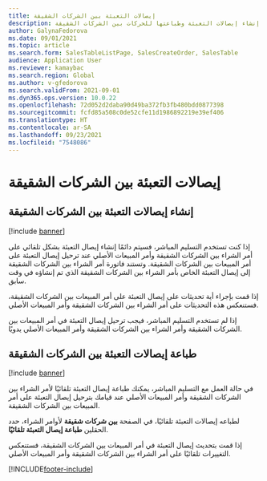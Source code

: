 ```yaml
---
title: إيصالات التعبئة بين الشركات الشقيقة
description: يوضح هذا الموضوع كيفية إنشاء إيصالات التعبئة وطباعتها للحركات بين الشركات الشقيقة
author: GalynaFedorova
ms.date: 09/01/2021
ms.topic: article
ms.search.form: SalesTableListPage, SalesCreateOrder, SalesTable
audience: Application User
ms.reviewer: kamaybac
ms.search.region: Global
ms.author: v-gfedorova
ms.search.validFrom: 2021-09-01
ms.dyn365.ops.version: 10.0.22
ms.openlocfilehash: 72d052d2daba90d49ba372fb3fb480bdd0877398
ms.sourcegitcommit: fcfd85a508c0de52cfe11d1986892219e39ef406
ms.translationtype: HT
ms.contentlocale: ar-SA
ms.lasthandoff: 09/23/2021
ms.locfileid: "7548086"
---
```

# <a name="intercompany-packing-slips"></a>إيصالات التعبئة بين الشركات الشقيقة

## <a name="generate-intercompany-packing-slips"></a>إنشاء إيصالات التعبئة بين الشركات الشقيقة

[!include [banner](../../includes/banner.md)]

إذا كنت تستخدم التسليم المباشر، فسيتم دائمًا إنشاء إيصال التعبئة بشكل تلقائي على أمر الشراء بين الشركات الشقيقة وأمر المبيعات الأصلي عند ترحيل إيصال التعبئة على أمر المبيعات بين الشركات الشقيقة. وتستند فاتورة أمر الشراء بين الشركات الشقيقة إلى إيصال التعبئة الخاص بأمر الشراء بين الشركات الشقيقة الذي تم إنشاؤه في وقت سابق.

إذا قمت بإجراء أية تحديثات على إيصال التعبئة على أمر المبيعات بين الشركات الشقيقة، فستنعكس هذه التحديثات على أمر الشراء بين الشركات الشقيقة وأمر المبيعات الأصلي.

إذا لم تستخدم التسليم المباشر، فيجب ترحيل إيصال التعبئة في أمر المبيعات بين الشركات الشقيقة وأمر الشراء بين الشركات الشقيقة وأمر المبيعات الأصلي يدويًا.

## <a name="print-intercompany-packing-slips"></a>طباعة إيصالات التعبئة بين الشركات الشقيقة

[!include [banner](../../includes/banner.md)]

في حالة العمل مع التسليم المباشر، يمكنك طباعة إيصال التعبئة تلقائيًا لأمر الشراء بين الشركات الشقيقة وأمر المبيعات الأصلي عند قيامك بترحيل إيصال التعبئة على أمر المبيعات بين الشركات الشقيقة.

لطباعه إيصالات التعبئة تلقائيًا، في الصفحة **بين شركات شقيقة** لأوامر الشراء، حدد الحقلين **طباعة إيصال التعبئة تلقائيًا**.

إذا قمت بتحديث إيصال التعبئة في أمر المبيعات بين الشركات الشقيقة، فستنعكس التغييرات تلقائيًا على أمر الشراء بين الشركات الشقيقة وأمر المبيعات الأصلي.

[!INCLUDE[footer-include](../../includes/footer-banner.md)]
